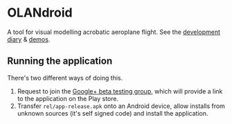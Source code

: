 # OLANdroid

A tool for visual modelling acrobatic aeroplane flight. See the [development diary](https://github.com/GideonPARANOID/olandroid/wiki) & [demos](https://www.youtube.com/playlist?list=PLFyZMqjrwPwacU4OqQyIyKR6jJGp6z2Kw).

## Running the application

There's two different ways of doing this.

1. Request to join the [Google+ beta testing group](https://plus.google.com/communities/111527779897334123267), which will provide a link to the application on the Play store.
2. Transfer `rel/app-release.apk` onto an Android device, allow installs from unknown sources (it's self signed code) and install the application.

